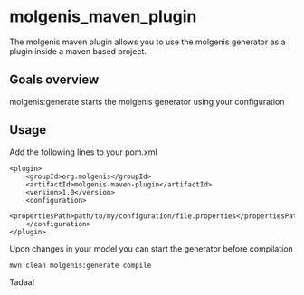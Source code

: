molgenis_maven_plugin
=====================
The molgenis maven plugin allows you to use the molgenis generator as a plugin
inside a maven based project.

Goals overview
--------------

molgenis:generate starts the molgenis generator using your configuration

Usage
-----

Add the following lines to your pom.xml

	<plugin>
		<groupId>org.molgenis</groupId>
		<artifactId>molgenis-maven-plugin</artifactId>
		<version>1.0</version>
		<configuration>
			<propertiesPath>path/to/my/configuration/file.properties</propertiesPath>
		</configuration>
	</plugin>

Upon changes in your model you can start the generator before compilation

	mvn clean molgenis:generate compile

Tadaa!
